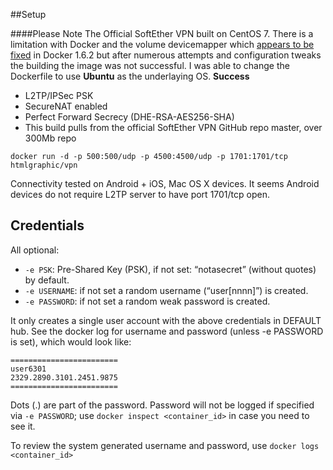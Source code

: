 ##Setup


####Please Note
The Official SoftEther VPN built on CentOS 7. There is a limitation with Docker and the volume devicemapper which [appears to be fixed](https://github.com/docker/docker/issues/6980) in Docker 1.6.2 but after numerous attempts and configuration tweaks the building the image was not successful. I was able to change the Dockerfile to use **Ubuntu** as the underlaying OS. **Success**

* L2TP/IPSec PSK
* SecureNAT enabled
* Perfect Forward Secrecy (DHE-RSA-AES256-SHA)
* This build pulls from the official SoftEther VPN GitHub repo master, over 300Mb repo


`docker run -d -p 500:500/udp -p 4500:4500/udp -p 1701:1701/tcp htmlgraphic/vpn`

Connectivity tested on Android + iOS, Mac OS X devices. It seems Android devices do not require L2TP server to have port 1701/tcp open.

## Credentials

All optional:

* `-e PSK`: Pre-Shared Key (PSK), if not set: “notasecret” (without quotes) by default.
* `-e USERNAME`: if not set a random username (“user[nnnn]”) is created.
* `-e PASSWORD`: if not set a random weak password is created.

It only creates a single user account with the above credentials in DEFAULT hub. See the docker log for username and password (unless -e PASSWORD is set), which would look like:

```
========================
user6301
2329.2890.3101.2451.9875
========================
```

Dots (.) are part of the password. Password will not be logged if specified via `-e PASSWORD`; use `docker inspect <container_id>` in case you need to see it.

To review the system generated username and password, use `docker logs <container_id>`
